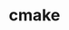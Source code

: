 ---
title: "cmake"
layout: cache
categories: [package, develop-2024-05-26]
meta: {"versions": ["3.20.6", "3.29.2"], "compilers": ["apple-clang@=15.0.0", "cce@=15.0.1", "gcc@=10.2.1", "gcc@=10.3.0", "gcc@=11.1.0", "gcc@=11.4.0", "gcc@=12.3.0", "gcc@=7.3.1", "gcc@=7.5.0", "gcc@=9.4.0", "intel@=2021.10.0", "oneapi@=2023.2.0", "oneapi@=2024.0.0"], "oss": ["amzn2", "centos7", "rhel8", "sle_hpc15", "ubuntu18.04", "ubuntu20.04", "ubuntu22.04", "ventura"], "platforms": ["darwin", "linux"], "targets": ["aarch64", "neoverse_n1", "neoverse_v1", "neoverse_v2", "ppc64le", "x86_64_v3", "x86_64_v4", "zen4"], "stacks": ["aws-isc", "aws-isc-aarch64", "aws-pcluster-neoverse_v1", "aws-pcluster-x86_64_v4", "build_systems", "data-vis-sdk", "developer-tools", "developer-tools-manylinux2014", "e4s", "e4s-cray-rhel", "e4s-cray-sles", "e4s-neoverse-v2", "e4s-neoverse_v1", "e4s-oneapi", "e4s-power", "e4s-rocm-external", "ml-darwin-aarch64-mps", "ml-linux-x86_64-cpu", "ml-linux-x86_64-cuda", "radiuss", "radiuss-aws", "radiuss-aws-aarch64", "root", "tutorial"], "num_specs": 31, "num_specs_by_stack": {"root": 31, "ml-darwin-aarch64-mps": 1, "aws-isc-aarch64": 2, "radiuss-aws-aarch64": 2, "aws-pcluster-neoverse_v1": 2, "aws-pcluster-x86_64_v4": 6, "radiuss-aws": 1, "aws-isc": 1, "e4s-cray-rhel": 2, "developer-tools-manylinux2014": 1, "e4s-cray-sles": 2, "e4s-power": 1, "radiuss": 1, "build_systems": 1, "developer-tools": 1, "data-vis-sdk": 2, "e4s-neoverse_v1": 2, "e4s-neoverse-v2": 1, "e4s": 2, "ml-linux-x86_64-cpu": 1, "ml-linux-x86_64-cuda": 1, "tutorial": 3, "e4s-rocm-external": 2, "e4s-oneapi": 1}}
spec_details: [{"hash": "iodszqgfgylkwl5j7ma7zgf3fninauj3", "compiler": "apple-clang@=15.0.0", "versions": ["3.29.2"], "os": "ventura", "platform": "darwin", "target": "aarch64", "variants": ["build_system=generic", "build_type=Release", "~doc", "+ncurses", "+ownlibs"], "stacks": ["root", "ml-darwin-aarch64-mps"], "size": "-", "tarball": "https://binaries.spack.io/develop-2024-05-26/build_cache/darwin-ventura-aarch64/apple-clang-15.0.0/cmake-3.29.2/darwin-ventura-aarch64-apple-clang-15.0.0-cmake-3.29.2-iodszqgfgylkwl5j7ma7zgf3fninauj3.spack"}, {"hash": "me63kxn2sonrzthah6fx37cj36hfodrc", "compiler": "gcc@=7.3.1", "versions": ["3.29.2"], "os": "amzn2", "platform": "linux", "target": "aarch64", "variants": ["build_system=generic", "build_type=Release", "~doc", "+ncurses", "+ownlibs"], "stacks": ["root", "aws-isc-aarch64", "radiuss-aws-aarch64"], "size": "-", "tarball": "https://binaries.spack.io/develop-2024-05-26/build_cache/linux-amzn2-aarch64/gcc-7.3.1/cmake-3.29.2/linux-amzn2-aarch64-gcc-7.3.1-cmake-3.29.2-me63kxn2sonrzthah6fx37cj36hfodrc.spack"}, {"hash": "ous2gnmr5mhpogcbpzv53aifbqav3xrk", "compiler": "gcc@=12.3.0", "versions": ["3.29.2"], "os": "amzn2", "platform": "linux", "target": "neoverse_v1", "variants": ["build_system=generic", "build_type=Release", "~doc", "+ncurses", "+ownlibs"], "stacks": ["root", "aws-pcluster-neoverse_v1"], "size": "-", "tarball": "https://binaries.spack.io/develop-2024-05-26/build_cache/linux-amzn2-neoverse_v1/gcc-12.3.0/cmake-3.29.2/linux-amzn2-neoverse_v1-gcc-12.3.0-cmake-3.29.2-ous2gnmr5mhpogcbpzv53aifbqav3xrk.spack"}, {"hash": "izbdveq47dtemxptodicmybymbomu4yg", "compiler": "gcc@=12.3.0", "versions": ["3.29.2"], "os": "amzn2", "platform": "linux", "target": "neoverse_n1", "variants": ["build_system=generic", "build_type=Release", "~doc", "+ncurses", "+ownlibs"], "stacks": ["root", "aws-pcluster-neoverse_v1"], "size": "-", "tarball": "https://binaries.spack.io/develop-2024-05-26/build_cache/linux-amzn2-neoverse_n1/gcc-12.3.0/cmake-3.29.2/linux-amzn2-neoverse_n1-gcc-12.3.0-cmake-3.29.2-izbdveq47dtemxptodicmybymbomu4yg.spack"}, {"hash": "3bzolqzosik7l472ha7jqy5n7slalr5p", "compiler": "gcc@=7.3.1", "versions": ["3.29.2"], "os": "amzn2", "platform": "linux", "target": "neoverse_n1", "variants": ["build_system=generic", "build_type=Release", "~doc", "+ncurses", "+ownlibs"], "stacks": ["root", "aws-isc-aarch64", "radiuss-aws-aarch64"], "size": "-", "tarball": "https://binaries.spack.io/develop-2024-05-26/build_cache/linux-amzn2-neoverse_n1/gcc-7.3.1/cmake-3.29.2/linux-amzn2-neoverse_n1-gcc-7.3.1-cmake-3.29.2-3bzolqzosik7l472ha7jqy5n7slalr5p.spack"}, {"hash": "gxs3mrtbpqo22pwujsunq6zrzrupegzi", "compiler": "gcc@=12.3.0", "versions": ["3.29.2"], "os": "amzn2", "platform": "linux", "target": "x86_64_v3", "variants": ["build_system=generic", "build_type=Release", "~doc", "+ncurses", "+ownlibs"], "stacks": ["root", "aws-pcluster-x86_64_v4"], "size": "-", "tarball": "https://binaries.spack.io/develop-2024-05-26/build_cache/linux-amzn2-x86_64_v3/gcc-12.3.0/cmake-3.29.2/linux-amzn2-x86_64_v3-gcc-12.3.0-cmake-3.29.2-gxs3mrtbpqo22pwujsunq6zrzrupegzi.spack"}, {"hash": "bptn2sqi5bjm2w5ye7bq2fb4eascu26u", "compiler": "gcc@=7.3.1", "versions": ["3.29.2"], "os": "amzn2", "platform": "linux", "target": "x86_64_v3", "variants": ["build_system=generic", "build_type=Release", "~doc", "+ncurses", "+ownlibs"], "stacks": ["radiuss-aws", "root", "aws-isc"], "size": "-", "tarball": "https://binaries.spack.io/develop-2024-05-26/build_cache/linux-amzn2-x86_64_v3/gcc-7.3.1/cmake-3.29.2/linux-amzn2-x86_64_v3-gcc-7.3.1-cmake-3.29.2-bptn2sqi5bjm2w5ye7bq2fb4eascu26u.spack"}, {"hash": "72wweooafn2i7obv3a4rmbofa6pfzhta", "compiler": "cce@=15.0.1", "versions": ["3.29.2"], "os": "rhel8", "platform": "linux", "target": "zen4", "variants": ["build_system=generic", "build_type=Release", "~doc", "+ncurses", "+ownlibs"], "stacks": ["root", "e4s-cray-rhel"], "size": "-", "tarball": "https://binaries.spack.io/develop-2024-05-26/build_cache/linux-rhel8-zen4/cce-15.0.1/cmake-3.29.2/linux-rhel8-zen4-cce-15.0.1-cmake-3.29.2-72wweooafn2i7obv3a4rmbofa6pfzhta.spack"}, {"hash": "rqysbash2niatvgk54zdgfygdtf6wsb6", "compiler": "oneapi@=2023.2.0", "versions": ["3.29.2"], "os": "amzn2", "platform": "linux", "target": "x86_64_v3", "variants": ["build_system=generic", "build_type=Release", "~doc", "+ncurses", "+ownlibs"], "stacks": ["root", "aws-pcluster-x86_64_v4"], "size": "-", "tarball": "https://binaries.spack.io/develop-2024-05-26/build_cache/linux-amzn2-x86_64_v3/oneapi-2023.2.0/cmake-3.29.2/linux-amzn2-x86_64_v3-oneapi-2023.2.0-cmake-3.29.2-rqysbash2niatvgk54zdgfygdtf6wsb6.spack"}, {"hash": "fugb7o6coo4fcrasmgvza2xxqd25vmo7", "compiler": "intel@=2021.10.0", "versions": ["3.29.2"], "os": "amzn2", "platform": "linux", "target": "x86_64_v3", "variants": ["build_system=generic", "build_type=Release", "~doc", "+ncurses", "+ownlibs"], "stacks": ["root", "aws-pcluster-x86_64_v4"], "size": "-", "tarball": "https://binaries.spack.io/develop-2024-05-26/build_cache/linux-amzn2-x86_64_v3/intel-2021.10.0/cmake-3.29.2/linux-amzn2-x86_64_v3-intel-2021.10.0-cmake-3.29.2-fugb7o6coo4fcrasmgvza2xxqd25vmo7.spack"}, {"hash": "cmsmdkdlkkmysm3tvh6xvmhcrmgku5mb", "compiler": "gcc@=12.3.0", "versions": ["3.29.2"], "os": "amzn2", "platform": "linux", "target": "x86_64_v4", "variants": ["build_system=generic", "build_type=Release", "~doc", "+ncurses", "+ownlibs"], "stacks": ["root", "aws-pcluster-x86_64_v4"], "size": "-", "tarball": "https://binaries.spack.io/develop-2024-05-26/build_cache/linux-amzn2-x86_64_v4/gcc-12.3.0/cmake-3.29.2/linux-amzn2-x86_64_v4-gcc-12.3.0-cmake-3.29.2-cmsmdkdlkkmysm3tvh6xvmhcrmgku5mb.spack"}, {"hash": "5fqxkgkkjqhbipduftnqi57pztvskxm6", "compiler": "intel@=2021.10.0", "versions": ["3.29.2"], "os": "amzn2", "platform": "linux", "target": "x86_64_v4", "variants": ["build_system=generic", "build_type=Release", "~doc", "+ncurses", "+ownlibs"], "stacks": ["root", "aws-pcluster-x86_64_v4"], "size": "-", "tarball": "https://binaries.spack.io/develop-2024-05-26/build_cache/linux-amzn2-x86_64_v4/intel-2021.10.0/cmake-3.29.2/linux-amzn2-x86_64_v4-intel-2021.10.0-cmake-3.29.2-5fqxkgkkjqhbipduftnqi57pztvskxm6.spack"}, {"hash": "hqnvdgdtok2ldkvx47wavjjzhr5yff67", "compiler": "oneapi@=2023.2.0", "versions": ["3.29.2"], "os": "amzn2", "platform": "linux", "target": "x86_64_v4", "variants": ["build_system=generic", "build_type=Release", "~doc", "+ncurses", "+ownlibs"], "stacks": ["root", "aws-pcluster-x86_64_v4"], "size": "-", "tarball": "https://binaries.spack.io/develop-2024-05-26/build_cache/linux-amzn2-x86_64_v4/oneapi-2023.2.0/cmake-3.29.2/linux-amzn2-x86_64_v4-oneapi-2023.2.0-cmake-3.29.2-hqnvdgdtok2ldkvx47wavjjzhr5yff67.spack"}, {"hash": "s3gd7am2bnm5fpfwx3xtjbt4jz4dceq3", "compiler": "gcc@=10.2.1", "versions": ["3.29.2"], "os": "centos7", "platform": "linux", "target": "x86_64_v3", "variants": ["build_system=generic", "build_type=Release", "~doc", "+ncurses", "+ownlibs"], "stacks": ["root", "developer-tools-manylinux2014"], "size": "-", "tarball": "https://binaries.spack.io/develop-2024-05-26/build_cache/linux-centos7-x86_64_v3/gcc-10.2.1/cmake-3.29.2/linux-centos7-x86_64_v3-gcc-10.2.1-cmake-3.29.2-s3gd7am2bnm5fpfwx3xtjbt4jz4dceq3.spack"}, {"hash": "5hcjf5x7ksyuuymcynyo2yzdqrvampww", "compiler": "cce@=15.0.1", "versions": ["3.29.2"], "os": "rhel8", "platform": "linux", "target": "zen4", "variants": ["build_system=generic", "build_type=Release", "~doc", "+ncurses", "+ownlibs"], "stacks": ["root", "e4s-cray-rhel"], "size": "-", "tarball": "https://binaries.spack.io/develop-2024-05-26/build_cache/linux-rhel8-zen4/cce-15.0.1/cmake-3.29.2/linux-rhel8-zen4-cce-15.0.1-cmake-3.29.2-5hcjf5x7ksyuuymcynyo2yzdqrvampww.spack"}, {"hash": "4hzxjaioege6gl25lingld4sxdzpbafn", "compiler": "gcc@=10.3.0", "versions": ["3.29.2"], "os": "sle_hpc15", "platform": "linux", "target": "x86_64_v4", "variants": ["build_system=generic", "build_type=Release", "~doc", "+ncurses", "+ownlibs"], "stacks": ["root", "e4s-cray-sles"], "size": "-", "tarball": "https://binaries.spack.io/develop-2024-05-26/build_cache/linux-sle_hpc15-x86_64_v4/gcc-10.3.0/cmake-3.29.2/linux-sle_hpc15-x86_64_v4-gcc-10.3.0-cmake-3.29.2-4hzxjaioege6gl25lingld4sxdzpbafn.spack"}, {"hash": "7ctp4ipi2ow6uudd3vaomhcpc6co7jg7", "compiler": "gcc@=9.4.0", "versions": ["3.29.2"], "os": "ubuntu20.04", "platform": "linux", "target": "ppc64le", "variants": ["build_system=generic", "build_type=Release", "~doc", "+ncurses", "+ownlibs"], "stacks": ["root", "e4s-power"], "size": "-", "tarball": "https://binaries.spack.io/develop-2024-05-26/build_cache/linux-ubuntu20.04-ppc64le/gcc-9.4.0/cmake-3.29.2/linux-ubuntu20.04-ppc64le-gcc-9.4.0-cmake-3.29.2-7ctp4ipi2ow6uudd3vaomhcpc6co7jg7.spack"}, {"hash": "6ogb5q5wfzr4fhu6bxdyzodagisfh423", "compiler": "gcc@=10.3.0", "versions": ["3.29.2"], "os": "sle_hpc15", "platform": "linux", "target": "x86_64_v4", "variants": ["build_system=generic", "build_type=Release", "~doc", "+ncurses", "+ownlibs"], "stacks": ["root", "e4s-cray-sles"], "size": "-", "tarball": "https://binaries.spack.io/develop-2024-05-26/build_cache/linux-sle_hpc15-x86_64_v4/gcc-10.3.0/cmake-3.29.2/linux-sle_hpc15-x86_64_v4-gcc-10.3.0-cmake-3.29.2-6ogb5q5wfzr4fhu6bxdyzodagisfh423.spack"}, {"hash": "pumpad4qqpp6g5qals27a2vynz3wfe6t", "compiler": "gcc@=7.5.0", "versions": ["3.29.2"], "os": "ubuntu18.04", "platform": "linux", "target": "x86_64_v3", "variants": ["build_system=generic", "build_type=Release", "~doc", "+ncurses", "+ownlibs"], "stacks": ["root", "radiuss", "build_systems"], "size": "-", "tarball": "https://binaries.spack.io/develop-2024-05-26/build_cache/linux-ubuntu18.04-x86_64_v3/gcc-7.5.0/cmake-3.29.2/linux-ubuntu18.04-x86_64_v3-gcc-7.5.0-cmake-3.29.2-pumpad4qqpp6g5qals27a2vynz3wfe6t.spack"}, {"hash": "geeordh6w3gmiu6opwkoiwhurwflv4fa", "compiler": "gcc@=7.5.0", "versions": ["3.29.2"], "os": "ubuntu18.04", "platform": "linux", "target": "x86_64_v3", "variants": ["build_system=generic", "build_type=Release", "~doc", "+ncurses", "+ownlibs"], "stacks": ["root", "developer-tools"], "size": "-", "tarball": "https://binaries.spack.io/develop-2024-05-26/build_cache/linux-ubuntu18.04-x86_64_v3/gcc-7.5.0/cmake-3.29.2/linux-ubuntu18.04-x86_64_v3-gcc-7.5.0-cmake-3.29.2-geeordh6w3gmiu6opwkoiwhurwflv4fa.spack"}, {"hash": "gix2455x3jlr4f5l4mem3vdoqa6xb3fo", "compiler": "gcc@=11.1.0", "versions": ["3.29.2"], "os": "ubuntu20.04", "platform": "linux", "target": "x86_64_v3", "variants": ["build_system=generic", "build_type=Release", "~doc", "+ncurses", "~ownlibs"], "stacks": ["root", "data-vis-sdk"], "size": "-", "tarball": "https://binaries.spack.io/develop-2024-05-26/build_cache/linux-ubuntu20.04-x86_64_v3/gcc-11.1.0/cmake-3.29.2/linux-ubuntu20.04-x86_64_v3-gcc-11.1.0-cmake-3.29.2-gix2455x3jlr4f5l4mem3vdoqa6xb3fo.spack"}, {"hash": "3jo5id2u6df5dlfgrlqti2yrgpphi6hg", "compiler": "gcc@=11.1.0", "versions": ["3.29.2"], "os": "ubuntu20.04", "platform": "linux", "target": "x86_64_v3", "variants": ["build_system=generic", "build_type=Release", "~doc", "+ncurses", "~ownlibs"], "stacks": ["root", "data-vis-sdk"], "size": "-", "tarball": "https://binaries.spack.io/develop-2024-05-26/build_cache/linux-ubuntu20.04-x86_64_v3/gcc-11.1.0/cmake-3.29.2/linux-ubuntu20.04-x86_64_v3-gcc-11.1.0-cmake-3.29.2-3jo5id2u6df5dlfgrlqti2yrgpphi6hg.spack"}, {"hash": "qred3obzncixlvvq3fzoo6sjnjs6lify", "compiler": "gcc@=11.4.0", "versions": ["3.29.2"], "os": "ubuntu22.04", "platform": "linux", "target": "neoverse_v1", "variants": ["build_system=generic", "build_type=Release", "~doc", "+ncurses", "+ownlibs"], "stacks": ["root", "e4s-neoverse_v1"], "size": "-", "tarball": "https://binaries.spack.io/develop-2024-05-26/build_cache/linux-ubuntu22.04-neoverse_v1/gcc-11.4.0/cmake-3.29.2/linux-ubuntu22.04-neoverse_v1-gcc-11.4.0-cmake-3.29.2-qred3obzncixlvvq3fzoo6sjnjs6lify.spack"}, {"hash": "j7eucjt4j4psgq3ooqmsd7vf3j3u55pk", "compiler": "gcc@=11.4.0", "versions": ["3.29.2"], "os": "ubuntu22.04", "platform": "linux", "target": "neoverse_v1", "variants": ["build_system=generic", "build_type=Release", "~doc", "+ncurses", "+ownlibs"], "stacks": ["root", "e4s-neoverse_v1"], "size": "-", "tarball": "https://binaries.spack.io/develop-2024-05-26/build_cache/linux-ubuntu22.04-neoverse_v1/gcc-11.4.0/cmake-3.29.2/linux-ubuntu22.04-neoverse_v1-gcc-11.4.0-cmake-3.29.2-j7eucjt4j4psgq3ooqmsd7vf3j3u55pk.spack"}, {"hash": "khva2qror746764u7pldzvjz6fhmuczg", "compiler": "gcc@=11.4.0", "versions": ["3.29.2"], "os": "ubuntu22.04", "platform": "linux", "target": "neoverse_v2", "variants": ["build_system=generic", "build_type=Release", "~doc", "+ncurses", "+ownlibs"], "stacks": ["root", "e4s-neoverse-v2"], "size": "-", "tarball": "https://binaries.spack.io/develop-2024-05-26/build_cache/linux-ubuntu22.04-neoverse_v2/gcc-11.4.0/cmake-3.29.2/linux-ubuntu22.04-neoverse_v2-gcc-11.4.0-cmake-3.29.2-khva2qror746764u7pldzvjz6fhmuczg.spack"}, {"hash": "eqthbcanz3qtmsbbr5iyqhbh6fmgbuqg", "compiler": "gcc@=11.4.0", "versions": ["3.29.2"], "os": "ubuntu22.04", "platform": "linux", "target": "x86_64_v3", "variants": ["build_system=generic", "build_type=Release", "~doc", "+ncurses", "+ownlibs"], "stacks": ["e4s", "ml-linux-x86_64-cpu", "root", "ml-linux-x86_64-cuda", "tutorial", "e4s-rocm-external"], "size": "-", "tarball": "https://binaries.spack.io/develop-2024-05-26/build_cache/linux-ubuntu22.04-x86_64_v3/gcc-11.4.0/cmake-3.29.2/linux-ubuntu22.04-x86_64_v3-gcc-11.4.0-cmake-3.29.2-eqthbcanz3qtmsbbr5iyqhbh6fmgbuqg.spack"}, {"hash": "mu5bwm3rlaseipk2ooom5cufcxcs6il3", "compiler": "gcc@=11.4.0", "versions": ["3.20.6"], "os": "ubuntu22.04", "platform": "linux", "target": "x86_64_v3", "variants": ["build_system=generic", "build_type=Release", "~doc", "+ncurses", "+ownlibs"], "stacks": ["root", "e4s-rocm-external"], "size": "-", "tarball": "https://binaries.spack.io/develop-2024-05-26/build_cache/linux-ubuntu22.04-x86_64_v3/gcc-11.4.0/cmake-3.20.6/linux-ubuntu22.04-x86_64_v3-gcc-11.4.0-cmake-3.20.6-mu5bwm3rlaseipk2ooom5cufcxcs6il3.spack"}, {"hash": "ro4qrqd2jp7xeuapnaronlsj6hhs47bw", "compiler": "oneapi@=2024.0.0", "versions": ["3.29.2"], "os": "ubuntu22.04", "platform": "linux", "target": "x86_64_v3", "variants": ["build_system=generic", "build_type=Release", "~doc", "+ncurses", "+ownlibs"], "stacks": ["root", "e4s-oneapi"], "size": "-", "tarball": "https://binaries.spack.io/develop-2024-05-26/build_cache/linux-ubuntu22.04-x86_64_v3/oneapi-2024.0.0/cmake-3.29.2/linux-ubuntu22.04-x86_64_v3-oneapi-2024.0.0-cmake-3.29.2-ro4qrqd2jp7xeuapnaronlsj6hhs47bw.spack"}, {"hash": "7v2aj52auszltpgv3jx4vs7qtiixlpqk", "compiler": "gcc@=11.4.0", "versions": ["3.29.2"], "os": "ubuntu22.04", "platform": "linux", "target": "x86_64_v3", "variants": ["build_system=generic", "build_type=Release", "~doc", "+ncurses", "+ownlibs"], "stacks": ["tutorial", "root"], "size": "-", "tarball": "https://binaries.spack.io/develop-2024-05-26/build_cache/linux-ubuntu22.04-x86_64_v3/gcc-11.4.0/cmake-3.29.2/linux-ubuntu22.04-x86_64_v3-gcc-11.4.0-cmake-3.29.2-7v2aj52auszltpgv3jx4vs7qtiixlpqk.spack"}, {"hash": "bbhf4rrd4pu7gayzhobnjhm47luf6kvc", "compiler": "gcc@=11.4.0", "versions": ["3.29.2"], "os": "ubuntu22.04", "platform": "linux", "target": "x86_64_v3", "variants": ["build_system=generic", "build_type=Release", "~doc", "+ncurses", "+ownlibs"], "stacks": ["root", "e4s"], "size": "-", "tarball": "https://binaries.spack.io/develop-2024-05-26/build_cache/linux-ubuntu22.04-x86_64_v3/gcc-11.4.0/cmake-3.29.2/linux-ubuntu22.04-x86_64_v3-gcc-11.4.0-cmake-3.29.2-bbhf4rrd4pu7gayzhobnjhm47luf6kvc.spack"}, {"hash": "sqnzowmnsnuvgggrbfxzno55p2tmeyvq", "compiler": "gcc@=12.3.0", "versions": ["3.29.2"], "os": "ubuntu22.04", "platform": "linux", "target": "x86_64_v3", "variants": ["build_system=generic", "build_type=Release", "~doc", "+ncurses", "+ownlibs"], "stacks": ["tutorial", "root"], "size": "-", "tarball": "https://binaries.spack.io/develop-2024-05-26/build_cache/linux-ubuntu22.04-x86_64_v3/gcc-12.3.0/cmake-3.29.2/linux-ubuntu22.04-x86_64_v3-gcc-12.3.0-cmake-3.29.2-sqnzowmnsnuvgggrbfxzno55p2tmeyvq.spack"}]
---